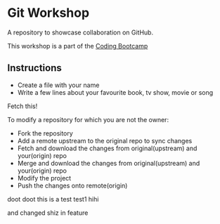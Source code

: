 # Git Workshop

A repository to showcase collaboration on GitHub.

This workshop is a part of the [Coding Bootcamp](https://github.com/acmbpdc/coding-bootcamp)


## Instructions

* Create a file with your name
* Write a few lines about your favourite book, tv show, movie or song

Fetch this!

To modify a repository for which you are not the owner:

*	Fork the repository
*	Add a remote upstream to the original repo to sync changes
*	Fetch and download the changes from original(upstream) and 
your(origin) repo
*	Merge and download the changes from original(upstream) and 
your(origin) repo
*	Modify the project
*	Push the changes onto remote(origin)

doot doot this is a test
test1
hihi

and changed shiz in feature
